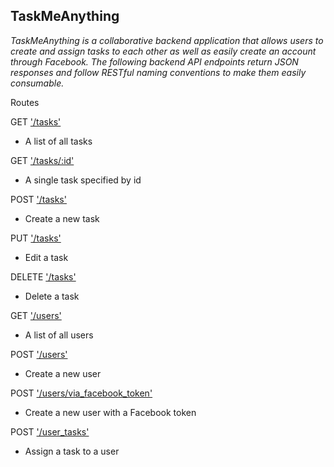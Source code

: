 **TaskMeAnything**
----

*TaskMeAnything is a collaborative backend application that allows users to create and assign tasks to each other as well as easily create an account through Facebook. The following backend API endpoints return JSON responses and follow RESTful naming conventions to make them easily consumable.*


Routes

GET ['/tasks'](docs/get_tasks.md)<br />
* A list of all tasks<br />

GET ['/tasks/:id'](docs/get_tasks_id.md)<br />
* A single task specified by id<br />

POST ['/tasks'](docs/post_tasks.md)<br />
* Create a new task<br />

PUT ['/tasks'](docs/put_tasks_id.md)<br />
* Edit a task

DELETE ['/tasks'](docs/delete_tasks_id.md)<br />
* Delete a task<br />

GET ['/users'](docs/get_users.md)<br />
* A list of all users<br />

POST ['/users'](docs/post_users.md)<br />
* Create a new user<br />

POST ['/users/via_facebook_token'](docs/post_users_via_facebook_token.md)<br />
* Create a new user with a Facebook token<br />

POST ['/user_tasks'](docs/post_user_tasks.md)<br />
* Assign a task to a user<br />